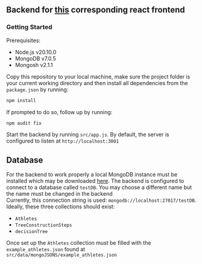 ## Backend for [this](https://github.com/lennardwagner/in_prove_decision_tree) corresponding react frontend

### Getting Started
Prerequisites: <br>
* Node.js v20.10.0
* MongoDB v7.0.5
* Mongosh v2.1.1

Copy this repository to your local machine,
make sure the project folder is your current working directory and then
install all dependencies from the ``package.json`` by running:
```sh
npm install
```
If prompted to do so, follow up by running:
```sh
npm audit fix
```
Start the backend by running ``src/app.js``. By default, the server is configured to listen at ``http://localhost:3001``


## Database
For the backend to work properly a local MongoDB instance
must be installed which may be downloaded [here](https://www.mongodb.com/try/download/community).
The backend is configured to connect to a database called ``testDB``.
You may choose a different name but the name must be changed in the backend<br>
Currently, this connection string is used: ``mongodb://localhost:27017/testDB``.
Ideally, these three collections should exist:
* ``Athletes``
* ``TreeConstructionSteps``
* ``decisionTree``

Once set up the ``Athletes`` collection must be filled with the ``example_athletes.json``
found at ``src/data/mongoJSONS/example_athletes.json``
